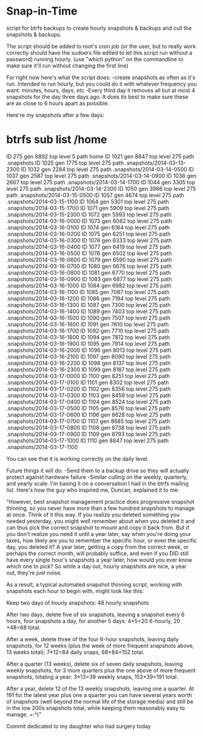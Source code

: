 Snap-in-Time
============

script for btrfs backups to create hourly snapshots & backups and cull the snapshots & backups.

The script should be added to root's cron job (or the user, but to really work correctly should have the sudoers file edited to let this script run without a password) running hourly.
(use "which python" on the commandline to make sure it'll run without changing the first line)

For right now here's what the script does:
-create snapshots as often as it's run. Intended to run hourly, but you could do it with whatever frequency you want: minutes, hours, days, etc
-Every third day it removes all but at most 4 snapshots for the day three days ago. It does its best to make sure these are as close to 6 hours apart as possible.

Here're my snapshots after a few days:
# btrfs sub list /home
ID 275 gen 8892 top level 5 path home
ID 1021 gen 8847 top level 275 path .snapshots
ID 1025 gen 1775 top level 275 path .snapshots/2014-03-13-2300
ID 1032 gen 2284 top level 275 path .snapshots/2014-03-14-0500
ID 1037 gen 2587 top level 275 path .snapshots/2014-03-14-0900
ID 1038 gen 2667 top level 275 path .snapshots/2014-03-14-1700
ID 1044 gen 3305 top level 275 path .snapshots/2014-03-14-2300
ID 1050 gen 3986 top level 275 path .snapshots/2014-03-15-0500
ID 1057 gen 4674 top level 275 path .snapshots/2014-03-15-1100
ID 1064 gen 5301 top level 275 path .snapshots/2014-03-15-1700
ID 1071 gen 5909 top level 275 path .snapshots/2014-03-15-2300
ID 1072 gen 5993 top level 275 path .snapshots/2014-03-16-0000
ID 1073 gen 6082 top level 275 path .snapshots/2014-03-16-0100
ID 1074 gen 6164 top level 275 path .snapshots/2014-03-16-0200
ID 1075 gen 6251 top level 275 path .snapshots/2014-03-16-0300
ID 1076 gen 6333 top level 275 path .snapshots/2014-03-16-0400
ID 1077 gen 6419 top level 275 path .snapshots/2014-03-16-0500
ID 1078 gen 6502 top level 275 path .snapshots/2014-03-16-0600
ID 1079 gen 6590 top level 275 path .snapshots/2014-03-16-0700
ID 1080 gen 6676 top level 275 path .snapshots/2014-03-16-0800
ID 1081 gen 6770 top level 275 path .snapshots/2014-03-16-0900
ID 1083 gen 6877 top level 275 path .snapshots/2014-03-16-1000
ID 1084 gen 6982 top level 275 path .snapshots/2014-03-16-1100
ID 1085 gen 7087 top level 275 path .snapshots/2014-03-16-1200
ID 1086 gen 7194 top level 275 path .snapshots/2014-03-16-1300
ID 1087 gen 7300 top level 275 path .snapshots/2014-03-16-1400
ID 1089 gen 7403 top level 275 path .snapshots/2014-03-16-1500
ID 1090 gen 7507 top level 275 path .snapshots/2014-03-16-1600
ID 1091 gen 7610 top level 275 path .snapshots/2014-03-16-1700
ID 1092 gen 7710 top level 275 path .snapshots/2014-03-16-1800
ID 1094 gen 7812 top level 275 path .snapshots/2014-03-16-1900
ID 1095 gen 7914 top level 275 path .snapshots/2014-03-16-2000
ID 1096 gen 8013 top level 275 path .snapshots/2014-03-16-2100
ID 1097 gen 8090 top level 275 path .snapshots/2014-03-16-2200
ID 1098 gen 8137 top level 275 path .snapshots/2014-03-16-2300
ID 1099 gen 8187 top level 275 path .snapshots/2014-03-17-0000
ID 1100 gen 8251 top level 275 path .snapshots/2014-03-17-0100
ID 1101 gen 8302 top level 275 path .snapshots/2014-03-17-0200
ID 1102 gen 8356 top level 275 path .snapshots/2014-03-17-0300
ID 1103 gen 8459 top level 275 path .snapshots/2014-03-17-0400
ID 1104 gen 8524 top level 275 path .snapshots/2014-03-17-0500
ID 1105 gen 8576 top level 275 path .snapshots/2014-03-17-0600
ID 1106 gen 8628 top level 275 path .snapshots/2014-03-17-0700
ID 1107 gen 8685 top level 275 path .snapshots/2014-03-17-0800
ID 1108 gen 8738 top level 275 path .snapshots/2014-03-17-0900
ID 1109 gen 8793 top level 275 path .snapshots/2014-03-17-1000
ID 1110 gen 8847 top level 275 path .snapshots/2014-03-17-1100

You can see that it is working correctly on the daily level.


Future things it will do:
-Send them to a backup drive so they will actually protect against hardware failure
-Similar culling on the weekly, quarterly, and yearly scale. I'm basing it on a conversation I had in the btrfs mailing list. Here's how the guy who inspired me, Duncan, explained it to me:

"However, best snapshot management practice does progressive snapshot 
thinning, so you never have more than a few hundred snapshots to manage 
at once.  Think of it this way.  If you realize you deleted something you 
needed yesterday, you might well remember about when you deleted it and 
can thus pick the correct snapshot to mount and copy it back from.  But 
if you don't realize you need it until a year later, say when you're 
doing your taxes, how likely are you to remember the specific hour, or 
even the specific day, you deleted it?  A year later, getting a copy from 
the correct week, or perhaps the correct month, will probably suffice, 
and even if you DID still have every single hour's snapshots a year 
later, how would you ever know which one to pick?  So while a day out, 
hourly snapshots are nice, a year out, they're just noise.

As a result, a typical automated snapshot thinning script, working with 
snapshots each hour to begin with, might look like this:

Keep two days of hourly snapshots: 48 hourly snapshots

After two days, delete five of six snapshots, leaving a snapshot every 6 
hours, four snapshots a day, for another 5 days: 4*5=20 6-hourly, 20
+48=68 total.

After a week, delete three of the four 6-hour snapshots, leaving daily 
snapshots, for 12 weeks (plus the week of more frequent snapshots above, 
13 weeks total): 7*12=84 daily snaps, 68+84=152 total.

After a quarter (13 weeks), delete six of seven daily snapshots, leaving 
weekly snapshots, for 3 more quarters plus the one above of more frequent 
snapshots, totaling a year: 3*13=39 weekly snaps, 152+39=191 total.

After a year, delete 12 of the 13 weekly snapshots, leaving one a 
quarter.  At 191 for the latest year plus one a quarter you can have 
several years worth of snapshots (well beyond the normal life of the 
storage media) and still be in the low 200s snapshots total, while 
keeping them reasonably easy to manage. =:^)"

Commit dedicated to my daughter who had surgery today